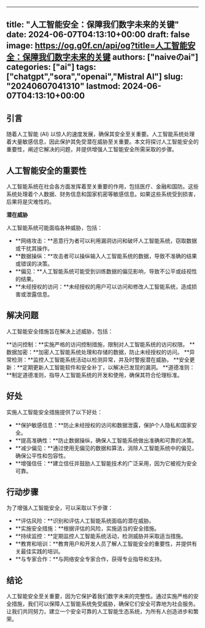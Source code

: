 
---
title: "人工智能安全：保障我们数字未来的关键"
date: 2024-06-07T04:13:10+00:00
draft: false
image: https://og.g0f.cn/api/og?title=人工智能安全：保障我们数字未来的关键
authors: ["naiveのai"]
categories: ["ai"]
tags: ["chatgpt","sora","openai","Mistral AI"]
slug: "20240607041310"
lastmod: 2024-06-07T04:13:10+00:00
---
## 引言

随着人工智能 (AI) 以惊人的速度发展，确保其安全至关重要。人工智能系统处理着大量敏感信息，因此保护其免受潜在威胁至关重要。本文将探讨人工智能安全的重要性，阐述它解决的问题，并提供增强人工智能安全所需采取的步骤。

## 人工智能安全的重要性

人工智能系统在社会各方面发挥着至关重要的作用，包括医疗、金融和国防。这些系统处理着个人数据、财务信息和国家机密等敏感信息。如果这些系统受到损害，后果将是灾难性的。

**潜在威胁**

人工智能系统可能面临各种威胁，包括：

* **网络攻击：**恶意行为者可以利用漏洞访问和破坏人工智能系统，窃取数据或干扰其操作。
* **数据操纵：**攻击者可以操纵输入人工智能系统的数据，导致不准确的结果或错误的决策。
* **偏见：**人工智能系统可能受到训练数据的偏见影响，导致不公平或歧视性的结果。
* **未经授权的访问：**未经授权的用户可以访问和修改人工智能系统，造成损害或泄露信息。

## 解决问题

人工智能安全措施旨在解决上述威胁，包括：

**访问控制：**实施严格的访问控制措施，限制对人工智能系统的访问权限。
**数据加密：**加密人工智能系统处理和存储的数据，防止未经授权的访问。
**异常检测：**监控人工智能系统活动以检测异常，并及时警报潜在威胁。
**安全更新：**定期更新人工智能软件和安全补丁，以解决已发现的漏洞。
**道德准则：**制定道德准则，指导人工智能系统的开发和使用，确保其符合伦理标准。

## 好处

实施人工智能安全措施提供了以下好处：

* **保护敏感信息：**防止未经授权的访问和数据泄露，保护个人隐私和国家安全。
* **提高准确性：**防止数据操纵，确保人工智能系统做出准确和可靠的决策。
* **减少偏见：**通过使用无偏见的数据和算法，消除人工智能系统中的偏见，确保公平性和包容性。
* **增强信任：**建立信任并鼓励人工智能技术的广泛采用，因为它被视为安全可靠。

## 行动步骤

为了增强人工智能安全，可以采取以下步骤：

* **评估风险：**识别和评估人工智能系统面临的潜在威胁。
* **实施安全措施：**根据评估的风险，实施适当的安全措施。
* **持续监控：**定期监控人工智能系统活动，检测威胁并采取适当措施。
* **教育和培训：**教育用户和开发人员了解人工智能安全的重要性，并提供有关最佳实践的培训。
* **与专家合作：**与网络安全专家合作，获得专业指导和支持。

## 结论

人工智能安全至关重要，因为它保护着我们数字未来的完整性。通过实施严格的安全措施，我们可以保障人工智能系统免受威胁，确保它们安全可靠地为社会服务。让我们共同努力，建立一个安全可靠的人工智能生态系统，为所有人创造进步和繁荣。